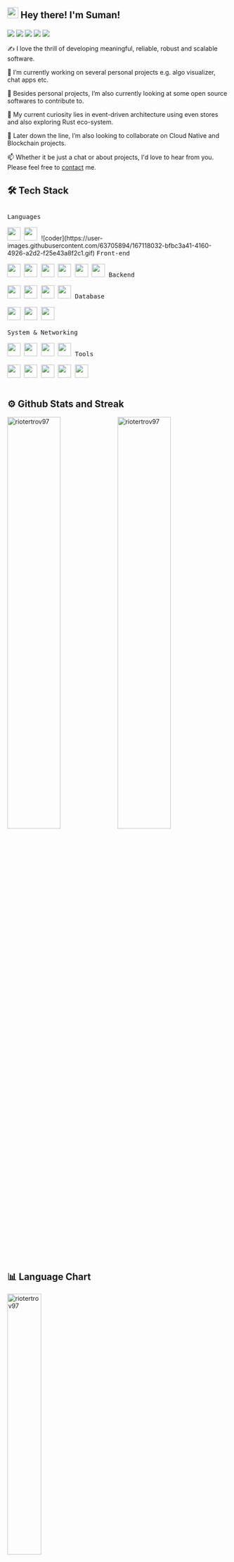 ## <p align="left"><img src="https://media.giphy.com/media/hvRJCLFzcasrR4ia7z/giphy.gif" width="25px"> Hey there! I'm Suman!</p>

<p align="left">
  <img src="https://visitor-badge.glitch.me/badge?page_id=riotertrov97.riotertrov97&left_color=teal&right_color=gray"/>
<a href="https://www.sumanbasnet.com"><img src="https://img.shields.io/badge/-sumanbasnet.com-3334C8?style=flat&logo=Google-Chrome&logoColor=white"/></a>
<a href="https://linkedin.com/in/sumanbasnet"><img src="https://img.shields.io/badge/-Suman%20Basnet-0077B5?style=flat&logo=Linkedin&logoColor=white"/></a>
<a href="mailto:contact@sumanbasnet.com"><img src="https://img.shields.io/badge/-contact@sumanbasnet.com-D14836?style=flat&logo=Gmail&logoColor=white"/></a>
<a href="https://instagram.com/reactrove"><img src="https://img.shields.io/badge/-@reactrove-E4405F?style=flat&logo=Instagram&logoColor=white"/></a>
</p>

✍️ I love the thrill of developing meaningful, reliable, robust and scalable software.</p>
👀 I’m currently working on several personal projects e.g. algo visualizer, chat apps etc.</p>
🔭 Besides personal projects, I’m also currently looking at some open source softwares to contribute to.</p>
🌱 My current curiosity lies in event-driven architecture using even stores and also exploring Rust eco-system.</p>
👯 Later down the line, I’m also looking to collaborate on Cloud Native and Blockchain projects.</p>
📫 Whether it be just a chat or about projects, I'd love to hear from you. Please feel free to [contact](mailto://contact@sumanbasnet.com) me.</p>

## 🛠 Tech Stack

<p style="display: inline-block;" align="left">
  <kbd>
    <kbd>Languages</kbd>
    <br>
    <br>
    <img width="30px" src="https://cdn.jsdelivr.net/gh/devicons/devicon/icons/python/python-original.svg"/>
    <img width="30px" src="https://cdn.jsdelivr.net/gh/devicons/devicon/icons/javascript/javascript-plain.svg" />
  </kbd>![coder](https://user-images.githubusercontent.com/63705894/167118032-bfbc3a41-4160-4926-a2d2-f25e43a8f2c1.gif)

  
  <kbd>
    <kbd>Front-end</kbd>
    <br>
    <br>
    <img width="30px" src="https://cdn.jsdelivr.net/gh/devicons/devicon/icons/html5/html5-original.svg" /> 
    <img width="30px" src="https://cdn.jsdelivr.net/gh/devicons/devicon/icons/css3/css3-plain.svg" /> 
    <img width="30px" src="https://cdn.jsdelivr.net/gh/devicons/devicon/icons/bootstrap/bootstrap-plain.svg" />
    <img width="30px" src="https://cdn.jsdelivr.net/gh/devicons/devicon/icons/javascript/javascript-original.svg" />
    <img width="30px" src="https://cdn.jsdelivr.net/gh/devicons/devicon/icons/react/react-original.svg" />
    <img width="30px" src="https://cdn.jsdelivr.net/gh/devicons/devicon/icons/nextjs/nextjs-original.svg" />
  </kbd>
  
  <kbd>
    <kbd>Backend</kbd>
    <br>
    <br>
    <img width="30px" src="https://cdn.jsdelivr.net/gh/devicons/devicon/icons/nodejs/nodejs-original.svg" />
    <img width="30px" src="https://cdn.jsdelivr.net/gh/devicons/devicon/icons/express/express-original.svg" />
    <img width="30px" src="https://cdn.jsdelivr.net/gh/devicons/devicon/icons/amazonwebservices/amazonwebservices-original.svg" />
    <img width="30px" src="https://cdn.jsdelivr.net/gh/devicons/devicon/icons/sqlalchemy/sqlalchemy-plain.svg" />
  </kbd>
  
  <kbd>
    <kbd>Database</kbd>
    <br>
    <br>
    <img width="30px" src="https://cdn.jsdelivr.net/gh/devicons/devicon/icons/mysql/mysql-plain.svg" />
    <img width="30px" src="https://cdn.jsdelivr.net/gh/devicons/devicon/icons/postgresql/postgresql-original.svg" />
    <img width="30px" src="https://cdn.jsdelivr.net/gh/devicons/devicon/icons/mongodb/mongodb-plain.svg" />
  </kbd>
  <br/>
  <br/>
  
  <kbd>
    <kbd>System & Networking</kbd>
    <br>
    <br>
    <img width="30px" src="https://cdn.jsdelivr.net/gh/devicons/devicon/icons/heroku/heroku-plain.svg" />
    <img width="30px" src="https://cdn.jsdelivr.net/gh/devicons/devicon/icons/azure/azure-plain.svg" />
    <img width="30px" src="https://cdn.jsdelivr.net/gh/devicons/devicon/icons/git/git-plain.svg" />
    <img width="30px" src="https://cdn.jsdelivr.net/gh/devicons/devicon/icons/docker/docker-plain.svg" />
  </kbd>
  
  <kbd>
    <kbd>Tools</kbd>
    <br>
    <br>
    <img width="30px" src="https://cdn.jsdelivr.net/gh/devicons/devicon/icons/vscode/vscode-original.svg" />
    <img width="30px" src="https://cdn.jsdelivr.net/gh/devicons/devicon/icons/jupyter/jupyter-original.svg" />
    <img width="30px" src="https://cdn.jsdelivr.net/gh/devicons/devicon/icons/pycharm/pycharm-original.svg" />
    <img width="30px" src="https://cdn.jsdelivr.net/gh/devicons/devicon/icons/visualstudio/visualstudio-plain.svg" />
    <img width="30px" src="https://repository-images.githubusercontent.com/59065830/b62be480-45d2-11ea-9989-803db0f9c44d" />
  </kbd>
</p>

## ⚙️ Github Stats and Streak

<p align="left">
  <img width="49%" src="https://github-readme-stats.vercel.app/api?username=riotertrov97&show_icons=true&theme=gotham" alt="riotertrov97" />
  <img width="49%" src="https://github-readme-streak-stats.herokuapp.com/?user=riotertrov97&show_icons=true&theme=gotham" alt="riotertrov97" />
</p>


## 📊 Language Chart

<p align="left">
  <img width="39%" src="https://github-readme-stats.vercel.app/api/top-langs/?username=riotertrov97&layout=compact&theme=gotham" alt="riotertrov97" />
</p>
